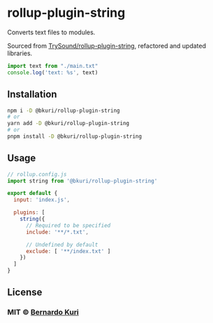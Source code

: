 # rollup-plugin-string

Converts text files to modules.

Sourced from [TrySound/rollup-plugin-string](), refactored and updated libraries.

```js
import text from "./main.txt"
console.log('text: %s', text)
```

## Installation

```sh
npm i -D @bkuri/rollup-plugin-string
# or
yarn add -D @bkuri/rollup-plugin-string
# or
pnpm install -D @bkuri/rollup-plugin-string
```

## Usage

```js
// rollup.config.js
import string from '@bkuri/rollup-plugin-string'

export default {
  input: 'index.js',

  plugins: [
    string({
      // Required to be specified
      include: '**/*.txt',

      // Undefined by default
      exclude: [ '**/index.txt' ]
    })
  ]
}
```

## License

### MIT © [Bernardo Kuri](mailto:github+rollup-plugin-string@bkuri.com)